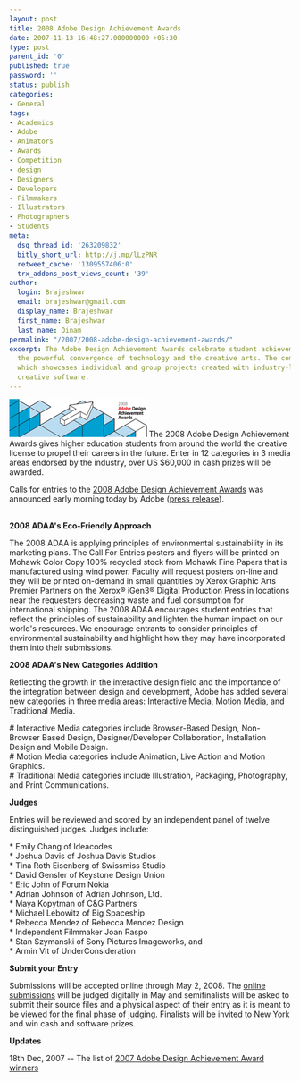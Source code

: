 ```yaml
---
layout: post
title: 2008 Adobe Design Achievement Awards
date: 2007-11-13 16:48:27.000000000 +05:30
type: post
parent_id: '0'
published: true
password: ''
status: publish
categories:
- General
tags:
- Academics
- Adobe
- Animators
- Awards
- Competition
- design
- Designers
- Developers
- Filmmakers
- Illustrators
- Photographers
- Students
meta:
  dsq_thread_id: '263209832'
  bitly_short_url: http://j.mp/lLzPNR
  retweet_cache: '1309557406:0'
  trx_addons_post_views_count: '39'
author:
  login: Brajeshwar
  email: brajeshwar@gmail.com
  display_name: Brajeshwar
  first_name: Brajeshwar
  last_name: Oinam
permalink: "/2007/2008-adobe-design-achievement-awards/"
excerpt: The Adobe Design Achievement Awards celebrate student achievement reflecting
  the powerful convergence of technology and the creative arts. The competition —
  which showcases individual and group projects created with industry-leading Adobe
  creative software.
---
```

<p><a href="http://www.adaaentry.com/"><img src="/static/2007/11/adaa.gif" alt="Adobe Design Achievement Awards" style="border: 0 none;" /></a>The 2008 Adobe Design Achievement Awards gives higher education students from around the world the creative license to propel their careers in the future. Enter in 12 categories in 3 media areas endorsed by the industry, over US $60,000 in cash prizes will be awarded.</p>
<p>Calls for entries to the <a href="http://www.adobe.com/education/adaa/">2008 Adobe Design Achievement Awards</a> was announced early morning today by Adobe (<a href="http://www.adobe.com/aboutadobe/pressroom/pressreleases/200711/111307ADAAEntries.html">press release</a>).</p>
<p><!--more--><br />
<strong>2008 ADAA's Eco-Friendly Approach</strong></p>
<p>The 2008 ADAA is applying principles of environmental sustainability in its marketing plans. The Call For Entries posters and flyers will be printed on Mohawk Color Copy 100% recycled stock from Mohawk Fine Papers that is manufactured using wind power. Faculty will request posters on-line and they will be printed on-demand in small quantities by Xerox Graphic Arts Premier Partners on the Xerox&reg; iGen3&reg; Digital Production Press in locations near the requesters decreasing waste and fuel consumption for international shipping. The 2008 ADAA encourages student entries that reflect the principles of sustainability and lighten the human impact on our world's resources. We encourage entrants to consider principles of environmental sustainability and highlight how they may have incorporated them into their submissions.</p>
<p><!-- adman --></p>
<p><strong>2008 ADAA's New Categories Addition</strong></p>
<p>Reflecting the growth in the interactive design field and the importance of the integration between design and development, Adobe has added several new categories in three media areas: Interactive Media, Motion Media, and Traditional Media.</p>
<p># Interactive Media categories include Browser-Based Design, Non-Browser Based Design, Designer/Developer Collaboration, Installation Design and Mobile Design.<br />
# Motion Media categories include Animation, Live Action and Motion Graphics.<br />
# Traditional Media categories include Illustration, Packaging, Photography, and Print Communications.</p>
<p><strong>Judges</strong></p>
<p>Entries will be reviewed and scored by an independent panel of twelve distinguished judges. Judges include:</p>
<p>* Emily Chang of Ideacodes<br />
* Joshua Davis of Joshua Davis Studios<br />
* Tina Roth Eisenberg of Swissmiss Studio<br />
* David Gensler of Keystone Design Union<br />
* Eric John of Forum Nokia<br />
* Adrian Johnson of Adrian Johnson, Ltd.<br />
* Maya Kopytman of C&G Partners<br />
* Michael Lebowitz of Big Spaceship<br />
* Rebecca Mendez of Rebecca Mendez Design<br />
* Independent Filmmaker Joan Raspo<br />
* Stan Szymanski of Sony Pictures Imageworks, and<br />
* Armin Vit of UnderConsideration</p>
<p><strong>Submit your Entry</strong></p>
<p>Submissions will be accepted online through May 2, 2008. The <a href="http://www.adaaentry.com/submit/">online submissions</a> will be judged digitally in May and semifinalists will be asked to submit their source files and a physical aspect of their entry as it is meant to be viewed for the final phase of judging. Finalists will be invited to New York and win cash and software prizes.</p>
<p><strong>Updates</strong></p>
<p>18th Dec, 2007 -- The list of <a href="http://www.adaaentry.com/2007/winners.php">2007 Adobe Design Achievement Award winners</a></p>
